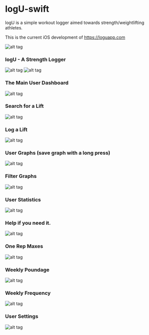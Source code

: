 # logU-swift

logU is a simple workout logger aimed towards strength/weightlifting athletes.

This is the current iOS development of https://loguapp.com


![alt tag](https://raw.githubusercontent.com/brettalcox/logU-swift/master/logU/Assets.xcassets/AppIcon.appiconset/App%20Icon%20%5BRounded%5D/Icon-76%402x.png)


### logU - A Strength Logger


![alt tag](http://i.imgur.com/wNYaBLO.png?1)
![alt tag](http://i.imgur.com/eQMkMIS.png?1)


### The Main User Dashboard


![alt tag](http://i.imgur.com/3cZqE2R.png?1)


### Search for a Lift


![alt tag](http://i.imgur.com/2sZ03pG.png?1)


### Log a Lift


![alt tag](http://i.imgur.com/0HzAzn9.png?1)


### User Graphs (save graph with a long press)


![alt tag](http://i.imgur.com/IxB6AUz.png?1)


### Filter Graphs


![alt tag](http://i.imgur.com/S90JOhq.png?1)


### User Statistics


![alt tag](http://i.imgur.com/D1Od53e.png?1)


### Help if you need it.


![alt tag](http://i.imgur.com/1x9tt2h.png?1)


### One Rep Maxes


![alt tag](http://i.imgur.com/0gGKiOz.png?1)


### Weekly Poundage


![alt tag](http://i.imgur.com/kaSv9Nz.png?1)


### Weekly Frequency


![alt tag](http://i.imgur.com/czzIxPq.png?1)


### User Settings


![alt tag](http://i.imgur.com/QYdkVCZ.png?1)
